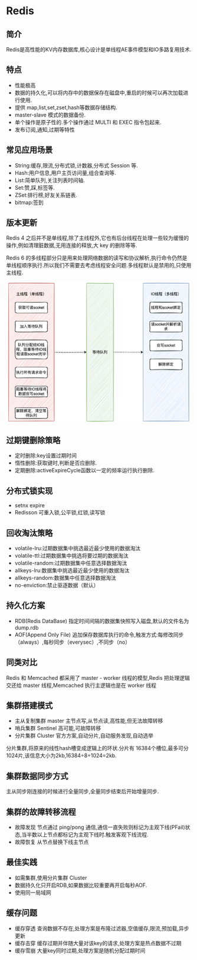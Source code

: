 # Redis

## 简介

Redis是高性能的KV内存数据库,核心设计是单线程AE事件模型和IO多路复用技术.

## 特点

- 性能极高
- 数据的持久化,可以将内存中的数据保存在磁盘中,重启的时候可以再次加载进行使用.
- 提供 map,list,set,zset,hash等数据存储结构.
- master-slave 模式的数据备份.
- 单个操作是原子性的.多个操作通过 MULTI 和 EXEC 指令包起来.
- 发布订阅,通知,过期等特性

## 常见应用场景

- String:缓存,限流,分布式锁,计数器,分布式 Session 等.
- Hash:用户信息,用户主页访问量,组合查询等.
- List:简单队列,关注列表时间轴.
- Set:赞,踩,标签等.
- ZSet:排行榜,好友关系链表.
- bitmap:签到

## 版本更新

Redis 4 之后并不是单线程,除了主线程外,它也有后台线程在处理一些较为缓慢的操作,例如清理脏数据,无用连接的释放,大 key 的删除等等.

Redis 6 的多线程部分只是用来处理网络数据的读写和协议解析,执行命令仍然是单线程顺序执行.所以我们不需要去考虑线程安全问题.多线程默认是禁用的,只使用主线程.

![001.png](images/0016_redis/001.png)

## 过期键删除策略

- 定时删除:key设置过期时间
- 惰性删除:获取键时,判断是否应删除.
- 定期删除:activeExpireCycle函数以一定的频率运行执行删除.

## 分布式锁实现

- setnx expire
- Redisson 可重入锁,公平锁,红锁,读写锁

## 回收淘汰策略

- volatile-lru:过期数据集中挑选最近最少使用的数据淘汰
- volatile-ttl:过期数据集中挑选将要过期的数据淘汰
- volatile-random:过期数据集中任意选择数据淘汰
- allkeys-lru:数据集中挑选最近最少使用的数据淘汰
- allkeys-random:数据集中任意选择数据淘汰
- no-enviction:禁止驱逐数据（默认）

## 持久化方案

- RDB(Redis DataBase) 指定时间间隔的数据集快照写入磁盘,默认的文件名为 dump.rdb
- AOF(Append Only File) 追加保存数据库执行的命令,触发方式:每修改同步（always）,每秒同步（everysec）,不同步（no）

## 同类对比

Redis 和 Memcached 都采用了 master - worker 线程的模型,Redis 把处理逻辑交还给 master 线程,Memcached 执行主逻辑也是在
worker 线程

## 集群搭建模式

- 主从复制集群 master 主节点写,从节点读,高性能,但无法故障转移
- 哨兵集群 Sentinel 高可能,可故障转移
- 分片集群 Cluster 官方方案,自动分片,自动服务发现,自动选举

分片集群,将原来的线性hash槽变成逻辑上的环状.分片有 16384个槽位,最多可分1024片,该信息大小为2kb,16384÷8÷1024=2kb.

## 集群数据同步方式

主从同步刚连接的时候进行全量同步,全量同步结束后开始增量同步.

## 集群的故障转移流程

- 故障发现 节点通过 ping/pong 通信,通信一直失败则标记为主观下线(PFail)状态,当半数以上节点都标记为主观下线时.触发客观下线流程.
- 故障恢复 从节点替换下线主节点

## 最佳实践

- 如需集群,使用分片集群 Cluster
- 数据持久化只开启RDB,如果数据比较重要再开启每秒AOF.
- 使用同一局域网

## 缓存问题

- 缓存穿透 查询数据不存在,处理方案是布隆过滤器,空值缓存,限流,预加载,异步更新
- 缓存击穿 缓存过期并伴随大量对该key的请求,处理方案是热点数据不过期
- 缓存雪崩 大量key同时过期,处理方案是随机分配过期时间



